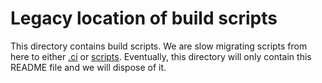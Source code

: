 # Legacy location of build scripts

This directory contains build scripts. We are slow migrating
scripts from here to either [.ci](../.ci) or
[scripts](../scripts). Eventually, this directory will only
contain this README file and we will dispose of it.
